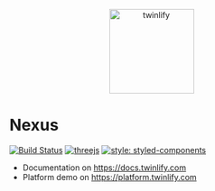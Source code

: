 <p align="center">
  <a href="https://www.twinlify.com">
    <img width="150" alt="twinlify" src="https://static.twinlify.com/logos/logo.svg"/>
  </a>
</p>

# Nexus

[![Build Status](https://travis-ci.com/twinlify/nexus.svg?token=hPRrdV3zU7BQPGkhdtkq&branch=master)](https://travis-ci.com/twinlify/nexus)
[![threejs](https://img.shields.io/badge/threejs-r125-315.svg)](https://github.com/mrdoob/three.js)
[![style: styled-components](https://img.shields.io/badge/-%F0%9F%92%85%20styled--components-orange.svg?colorB=415)](https://github.com/styled-components/styled-components)

- Documentation on <https://docs.twinlify.com>
- Platform demo on <https://platform.twinlify.com>

